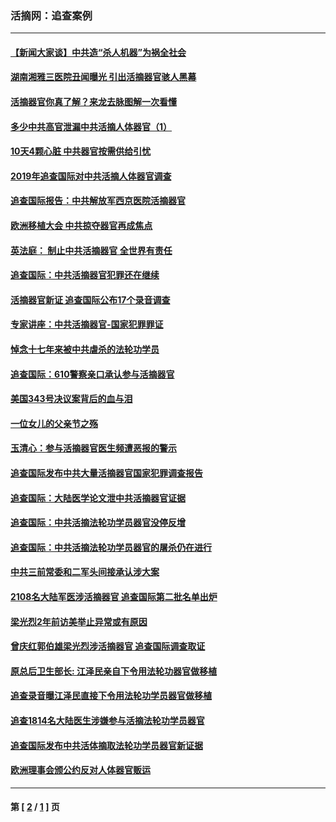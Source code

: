 ### 活摘网：追查案例
---
#### [【新闻大家谈】中共造“杀人机器”为祸全社会](../../pages/nf5880/n14056645.md?09220430) 
#### [湖南湘雅三医院丑闻曝光 引出活摘器官骇人黑幕](../../pages/nf5880/n14051847.md?09220430) 
#### [活摘器官你真了解？来龙去脉图解一次看懂](../../pages/nf5880/n13013820.md?09220430) 
#### [多少中共高官泄漏中共活摘人体器官（1）](../../pages/nf5880/n12671234.md?09220430) 
#### [10天4颗心脏 中共器官按需供给引忧](../../pages/nf5880/n12326366.md?09220430) 
#### [2019年追查国际对中共活摘人体器官调查](../../pages/nf5880/n11917733.md?09220430) 
#### [追查国际报告：中共解放军西京医院活摘器官](../../pages/nf5880/n11838359.md?09220430) 
#### [欧洲移植大会 中共掠夺器官再成焦点](../../pages/nf5880/n11538883.md?09220430) 
#### [英法庭： 制止中共活摘器官 全世界有责任](../../pages/nf5880/n11330691.md?09220430) 
#### [追查国际：中共活摘器官犯罪还在继续](../../pages/nf5880/n11218301.md?09220430) 
#### [活摘器官新证 追查国际公布17个录音调查](../../pages/nf5880/n10897744.md?09220430) 
#### [专家讲座：中共活摘器官-国家犯罪罪证](../../pages/nf5880/n8828153.md?09220430) 
#### [悼念十七年来被中共虐杀的法轮功学员](../../pages/nf5880/n8124823.md?09220430) 
#### [追查国际：610警察亲口承认参与活摘器官](../../pages/nf5880/n8109067.md?09220430) 
#### [美国343号决议案背后的血与泪](../../pages/nf5880/n8020684.md?09220430) 
#### [一位女儿的父亲节之殇](../../pages/nf5880/n8014122.md?09220430) 
#### [玉清心：参与活摘器官医生频遭恶报的警示](../../pages/nf5880/n4637546.md?09220430) 
#### [追查国际发布中共大量活摘器官国家犯罪调查报告](../../pages/nf5880/n4613428.md?09220430) 
#### [追查国际：大陆医学论文泄中共活摘器官证据](../../pages/nf5880/n4608794.md?09220430) 
#### [追查国际：中共活摘法轮功学员器官没停反增](../../pages/nf5880/n4584075.md?09220430) 
#### [追查国际：中共活摘法轮功学员器官的屠杀仍在进行](../../pages/nf5880/n4299154.md?09220430) 
#### [中共三前常委和二军头间接承认涉大案](../../pages/nf5880/n4286244.md?09220430) 
#### [2108名大陆军医涉活摘器官 追查国际第二批名单出炉](../../pages/nf5880/n4284769.md?09220430) 
#### [梁光烈2年前访美举止异常或有原因](../../pages/nf5880/n4279686.md?09220430) 
#### [曾庆红郭伯雄梁光烈涉活摘器官 追查国际调查取证](../../pages/nf5880/n4278462.md?09220430) 
#### [原总后卫生部长: 江泽民亲自下令用法轮功器官做移植](../../pages/nf5880/n4263864.md?09220430) 
#### [追查录音曝江泽民直接下令用法轮功学员器官做移植](../../pages/nf5880/n4261268.md?09220430) 
#### [追查1814名大陆医生涉嫌参与活摘法轮功学员器官](../../pages/nf5880/n4259055.md?09220430) 
#### [追查国际发布中共活体摘取法轮功学员器官新证据](../../pages/nf5880/n4258255.md?09220430) 
#### [欧洲理事会颁公约反对人体器官贩运](../../pages/nf5880/n4206955.md?09220430) 

---
#### 第 [ [2](./2.md?09220430) / [1](./1.md?09220430) ] 页
